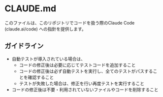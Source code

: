 # CLAUDE.md

このファイルは、このリポジトリでコードを扱う際のClaude Code (claude.ai/code) への指針を提供します。

## ガイドライン

- 自動テストが導入されている場合は、
  - コードの修正後は必要に応じてテストコードを追加すること
  - コードの修正後は必ず自動テストを実行し、全てのテストがパスすることを確認すること
  - テストが失敗した場合は、修正を行い再度テストを実行すること
- コードの修正後は不要・利用されていないファイルやコードを削除すること
